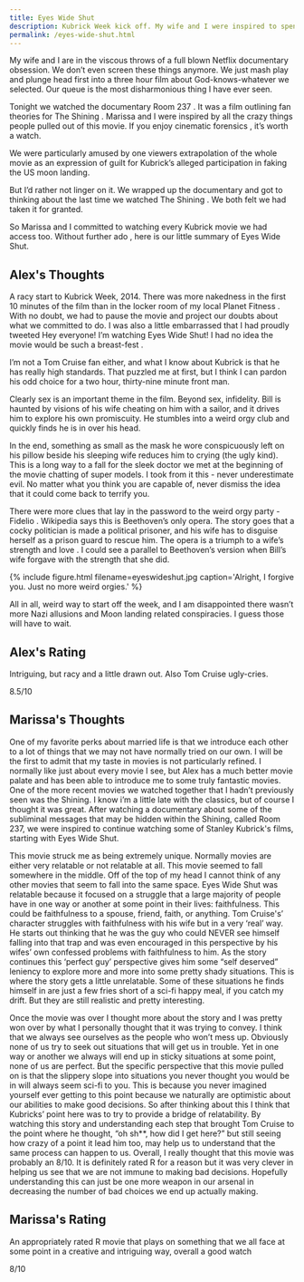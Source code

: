 ```yaml
---
title: Eyes Wide Shut
description: Kubrick Week kick off. My wife and I were inspired to spend a week watching Stanley Kubrick movies. As far as I can tell we are working in order of 'most Tom Cruise' to 'least Tom Cruise'.
permalink: /eyes-wide-shut.html
---
```


My wife and I are in the viscous throws of a full blown Netflix
documentary obsession. We don’t even screen these things anymore. We
just mash play and plunge head first into a three hour film about
God-knows-whatever we selected. Our queue is the most disharmonious
thing I have ever seen.

Tonight we watched the documentary Room 237 . It was a film outlining
fan theories for The Shining . Marissa and I were inspired by all the
crazy things people pulled out of this movie. If you enjoy cinematic
forensics , it’s worth a watch.

We were particularly amused by one viewers extrapolation of the whole
movie as an expression of guilt for Kubrick’s alleged participation in
faking the US moon landing.

But I’d rather not linger on it. We wrapped up the documentary and got
to thinking about the last time we watched The Shining . We both felt
we had taken it for granted.

So Marissa and I committed to watching every Kubrick movie we had
access too. Without further ado , here is our little summary of Eyes
Wide Shut.

## Alex's Thoughts

A racy start to Kubrick Week, 2014. There was more nakedness in the
first 10 minutes of the film than in the locker room of my local
Planet Fitness . With no doubt, we had to pause the movie and project
our doubts about what we committed to do. I was also a little
embarrassed that I had proudly tweeted Hey everyone! I’m watching Eyes
Wide Shut! I had no idea the movie would be such a breast-fest .

I’m not a Tom Cruise fan either, and what I know about Kubrick is that
he has really high standards. That puzzled me at first, but I think I
can pardon his odd choice for a two hour, thirty-nine minute front
man.

Clearly sex is an important theme in the film. Beyond sex,
infidelity. Bill is haunted by visions of his wife cheating on him
with a sailor, and it drives him to explore his own promiscuity. He
stumbles into a weird orgy club and quickly finds he is in over his
head.

In the end, something as small as the mask he wore conspicuously left
on his pillow beside his sleeping wife reduces him to crying (the ugly
kind). This is a long way to a fall for the sleek doctor we met at the
beginning of the movie chatting of super models. I took from it this -
never underestimate evil. No matter what you think you are capable of,
never dismiss the idea that it could come back to terrify you.

There were more clues that lay in the password to the weird orgy
party - Fidelio . Wikipedia says this is Beethoven’s only opera. The
story goes that a cocky politician is made a political prisoner, and
his wife has to disguise herself as a prison guard to rescue him. The
opera is a triumph to a wife’s strength and love . I could see a
parallel to Beethoven’s version when Bill’s wife forgave with the
strength that she did.

{% include figure.html filename=eyeswideshut.jpg caption='Alright, I forgive you. Just no more weird orgies.' %}

All in all, weird way to start off the week, and I am disappointed
there wasn’t more Nazi allusions and Moon landing related
conspiracies. I guess those will have to wait.

## Alex's Rating

Intriguing, but racy and a little drawn out. Also Tom Cruise
ugly-cries.

8.5/10

## Marissa's Thoughts

One of my favorite perks about married life is that we introduce each
other to a lot of things that we may not have normally tried on our
own. I will be the first to admit that my taste in movies is not
particularly refined. I normally like just about every movie I see,
but Alex has a much better movie palate and has been able to introduce
me to some truly fantastic movies. One of the more recent movies we
watched together that I hadn’t previously seen was the Shining. I know
i’m a little late with the classics, but of course I thought it was
great. After watching a documentary about some of the subliminal
messages that may be hidden within the Shining, called Room 237, we
were inspired to continue watching some of Stanley Kubrick's films,
starting with Eyes Wide Shut.

This movie struck me as being extremely unique. Normally movies are
either very relatable or not relatable at all. This movie seemed to
fall somewhere in the middle. Off of the top of my head I cannot think
of any other movies that seem to fall into the same space. Eyes Wide
Shut was relatable because it focused on a struggle that a large
majority of people have in one way or another at some point in their
lives: faithfulness. This could be faithfulness to a spouse, friend,
faith, or anything. Tom Cruise's’ character struggles with
faithfulness with his wife but in a very ‘real’ way. He starts out
thinking that he was the guy who could NEVER see himself falling into
that trap and was even encouraged in this perspective by his wifes’
own confessed problems with faithfulness to him. As the story
continues this ‘perfect guy’ perspective gives him some “self
deserved” leniency to explore more and more into some pretty shady
situations. This is where the story gets a little unrelatable. Some of
these situations he finds himself in are just a few fries short of a
sci-fi happy meal, if you catch my drift. But they are still realistic
and pretty interesting.

Once the movie was over I thought more about the story and I was
pretty won over by what I personally thought that it was trying to
convey. I think that we always see ourselves as the people who won’t
mess up. Obviously none of us try to seek out situations that will get
us in trouble. Yet in one way or another we always will end up in
sticky situations at some point, none of us are perfect. But the
specific perspective that this movie pulled on is that the slippery
slope into situations you never thought you would be in will always
seem sci-fi to you. This is because you never imagined yourself ever
getting to this point because we naturally are optimistic about our
abilities to make good decisions. So after thinking about this I think
that Kubricks’ point here was to try to provide a bridge of
relatability. By watching this story and understanding each step that
brought Tom Cruise to the point where he thought, “oh sh**, how did I
get here?” but still seeing how crazy of a point it lead him too, may
help us to understand that the same process can happen to us. Overall,
I really thought that this movie was probably an 8/10. It is
definitely rated R for a reason but it was very clever in helping us
see that we are not immune to making bad decisions. Hopefully
understanding this can just be one more weapon in our arsenal in
decreasing the number of bad choices we end up actually making.

## Marissa's Rating

An appropriately rated R movie that plays on something that we all
face at some point in a creative and intriguing way, overall a good
watch

8/10
